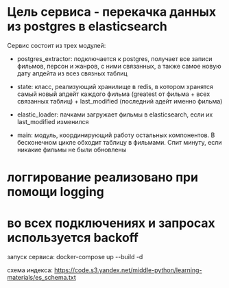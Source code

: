 # Цель сервиса - перекачка данных из postgres в elasticsearch

Сервис состоит из трех модулей:
- postgres_extractor:
    подключается к postgres, получает все записи фильмов, персон и жанров, с ними связанных, а также самое новую дату апдейта из всез связных таблиц

- state: 
    класс, реализующий хранилище в redis, в котором хранятся самый новый апдейт каждого фильма (greatest от фильма + всех связанных таблиц) + last_modified (последний адейт именно фильма)

- elastic_loader:
    пачками загружает фильмы в elasticsearch, если их last_modified изменился

- main:
    модуль, координирующий работу остальных компонентов. В бесконечном цикле обходит таблицу в фильмами. Спит минуту, если никакие фильмы не были обновлены


# логгирование реализовано при помощи logging
# во всех подключениях и запросах используется backoff

запуск сервиса:
docker-compose up --build -d 

схема индекса:
https://code.s3.yandex.net/middle-python/learning-materials/es_schema.txt

